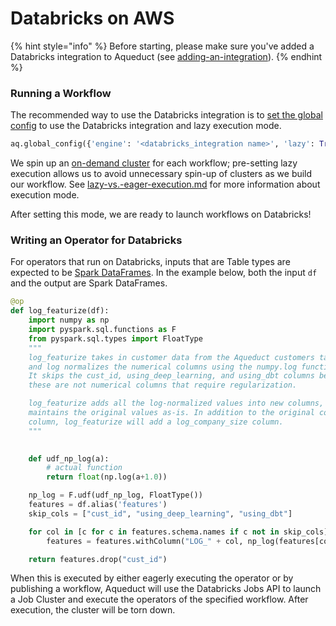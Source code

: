 # Databricks on AWS

{% hint style="info" %}
Before starting, please make sure you've added a Databricks integration to Aqueduct (see [adding-an-integration](../adding-an-integration/connecting-to-databricks.md "mention")).&#x20;
{% endhint %}

### Running a Workflow

The recommended way to use the Databricks integration is to [set the global config](./compute-integrations.md "mention") to use the Databricks integration and lazy execution mode. 

```python
aq.global_config({'engine': '<databricks_integration name>', 'lazy': True})
```

We spin up an [on-demand cluster](https://docs.databricks.com/workflows/jobs/jobs.html#create-a-job) for each workflow; pre-setting lazy execution allows us to avoid unnecessary spin-up of clusters as we build our workflow. See [lazy-vs.-eager-execution.md](../../operators/lazy-vs.-eager-execution.md "mention") for more information about execution mode.

After setting this mode, we are ready to launch workflows on Databricks!

### Writing an Operator for Databricks

For operators that run on Databricks, inputs that are Table types are expected to be [Spark DataFrames](https://api-docs.databricks.com/python/pyspark/latest/pyspark.sql/dataframe.html?_ga=2.9671094.26953074.1675193222-707915355.1675193222). In the example below, both the input `df` and the output are Spark DataFrames.

```python
@op
def log_featurize(df):
    import numpy as np
    import pyspark.sql.functions as F
    from pyspark.sql.types import FloatType
    """
    log_featurize takes in customer data from the Aqueduct customers table
    and log normalizes the numerical columns using the numpy.log function.
    It skips the cust_id, using_deep_learning, and using_dbt columns because
    these are not numerical columns that require regularization.

    log_featurize adds all the log-normalized values into new columns, and
    maintains the original values as-is. In addition to the original company_size
    column, log_featurize will add a log_company_size column.
    """
    

    def udf_np_log(a):
        # actual function
        return float(np.log(a+1.0))

    np_log = F.udf(udf_np_log, FloatType())
    features = df.alias('features')
    skip_cols = ["cust_id", "using_deep_learning", "using_dbt"]

    for col in [c for c in features.schema.names if c not in skip_cols]:
        features = features.withColumn("LOG_" + col, np_log(features[col]))

    return features.drop("cust_id")
```

When this is executed by either eagerly executing the operator or by publishing a workflow, Aqueduct will use the Databricks Jobs API to launch a Job Cluster and execute the operators of the specified workflow. After execution, the cluster will be torn down.